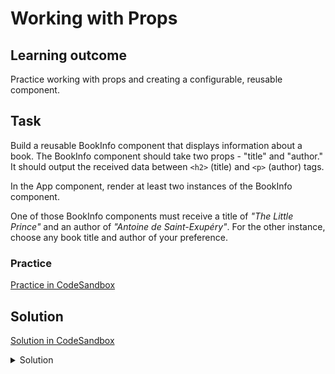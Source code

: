 # Working with Props

## Learning outcome

Practice working with props and creating a configurable, reusable component.

## Task

Build a reusable BookInfo component that displays information about a book. The BookInfo component should take two props - "title" and "author." It should output the received data between `<h2>` (title) and `<p>` (author) tags.

In the App component, render at least two instances of the BookInfo component.

One of those BookInfo components must receive a title of _"The Little Prince"_ and an author of _"Antoine de Saint-Exupéry"_. For the other instance, choose any book title and author of your preference.

### Practice

[Practice in CodeSandbox](https://codesandbox.io/p/sandbox/working-with-props-tvxqd7)

## Solution

[Solution in CodeSandbox](https://codesandbox.io/p/sandbox/working-with-props-solution-s8tdnn)

<details>
  <summary>Solution</summary>

```js
// App.jsx
import BookInfo from './BookInfo';
import './styles.css';

const App = () => {
  return (
    <div className="books">
      <BookInfo title="The Little Prince" author="Antoine de Saint-Exupéry" />
      <BookInfo title="Another Book Title" author="Another Author" />
    </div>
  );
};

export default App;
```

```js
// BookInfo.jsx
import React from 'react';

const BookInfo = ({ title, author }) => {
  return (
    <div className="book">
      <h2>{title}</h2>
      <p>{author}</p>
    </div>
  );
};

export default BookInfo;
```

</details>
